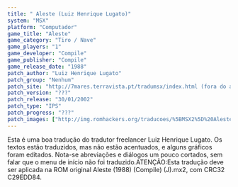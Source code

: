 ```yaml
---
title: " Aleste (Luiz Henrique Lugato)"
system: "MSX"
platform: "Computador"
game_title: "Aleste"
game_category: "Tiro / Nave"
game_players: "1"
game_developer: "Compile"
game_publisher: "Compile"
game_release_date: "1988"
patch_author: "Luiz Henrique Lugato"
patch_group: "Nenhum"
patch_site: "http://7mares.terravista.pt/tradumsx/index.html (fora do ar)"
patch_version: "???"
patch_release: "30/01/2002"
patch_type: "IPS"
patch_progress: "???"
patch_images: ["http://img.romhackers.org/traducoes/%5BMSX2%5D%20Aleste%20-%20Luiz%20Henrique%20Lugato%20-%201.png","http://img.romhackers.org/traducoes/%5BMSX2%5D%20Aleste%20-%20Luiz%20Henrique%20Lugato%20-%202.png","http://img.romhackers.org/traducoes/%5BMSX2%5D%20Aleste%20-%20Luiz%20Henrique%20Lugato%20-%203.png"]
---
```

Esta é uma boa tradução do tradutor freelancer Luiz Henrique Lugato. Os textos estão traduzidos, mas não estão acentuados, e alguns gráficos foram editados. Nota-se abreviações e diálogos um pouco cortados, sem falar que o menu de início não foi traduzido.ATENÇÃO:Esta tradução deve ser aplicada na ROM original Aleste (1988) (Compile) (J).mx2, com CRC32 C29EDD84.